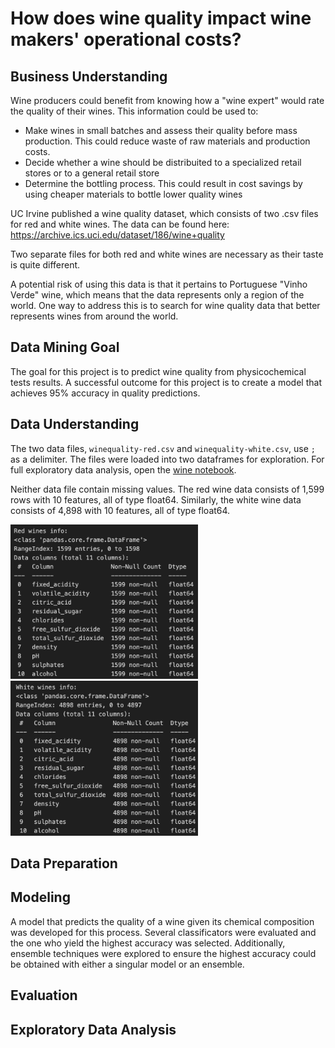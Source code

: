 # How does wine quality impact wine makers' operational costs?

## Business Understanding
Wine producers could benefit from knowing how a "wine expert" would rate the quality of their wines. This information could be used to:
- Make wines in small batches and assess their quality before mass production. This could reduce waste of raw materials and production costs.
- Decide whether a wine should be distribuited to a specialized retail stores or to a general retail store
- Determine the bottling process. This could result in cost savings by using cheaper materials to bottle lower quality wines

UC Irvine published a wine quality dataset, which consists of two .csv files for red and white wines. The data can be found here: https://archive.ics.uci.edu/dataset/186/wine+quality

Two separate files for both red and white wines are necessary as their taste is quite different.

A potential risk of using this data is that it pertains to Portuguese "Vinho Verde" wine, which means that the data represents only a region of the world. One way to address this is to search for wine quality data that better represents wines from around the world.

## Data Mining Goal
The goal for this project is to predict wine quality from physicochemical tests results. A successful outcome for this project is to create a model that achieves 95% accuracy in quality predictions.

## Data Understanding
The two data files, `winequality-red.csv` and `winequality-white.csv`, use `;` as a delimiter. The files were loaded into two dataframes for exploration. For full exploratory data analysis, open the [wine notebook](wine.ipynb).

Neither data file contain missing values. The red wine data consists of 1,599 rows with 10 features, all of type float64. Similarly, the white wine data consists of 4,898 with 10 features, all of type float64.

<img src="images/red_wine_info.png" alt="Red Wine Info" width="300"/>
<img src="images/white_wine_info.png" alt="White Wine Info" width="300"/>


## Data Preparation

## Modeling
A model that predicts the quality of a wine given its chemical composition was developed for this process. Several classificators were evaluated and the one who yield the highest accuracy was selected. Additionally, ensemble techniques were explored to ensure the highest accuracy could be obtained with either a singular model or an ensemble.

## Evaluation

## Exploratory Data Analysis